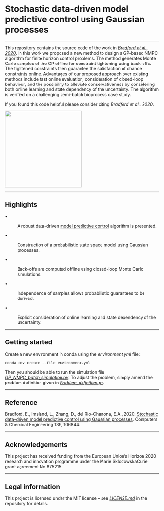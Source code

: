 # Stochastic data-driven model predictive control using Gaussian processes
---
This repository contains the source code of the work in *[Bradford et al., 2020](#Bradford2020)*. In this work we proposed a new method to design a GP-based NMPC algorithm for finite horizon control problems. The method generates Monte Carlo samples of the GP offline for constraint tightening using back-offs. The tightened constraints then guarantee the satisfaction of chance constraints online. Advantages of our proposed approach over existing methods include fast online evaluation, consideration of closed-loop behaviour, and the possibility to alleviate conservativeness by considering both online learning and state dependency of the uncertainty. The algorithm is verified on a challenging semi-batch bioprocess case study. 

If you found this code helpful please consider citing *[Bradford et al., 2020](#Bradford2020)*. 

<img src="https://ars.els-cdn.com/content/image/1-s2.0-S0098135419313080-fx1.jpg" alt="" height="250">

---
## Highlights

<div id="abssec0001"><p id="sp0001"><dl class="list"><dt class="list-label">•</dt>

<dd class="list-description"><p id="p0001">A robust data-driven <a href="/topics/engineering/predictive-control-model" title="Learn more about model predictive control from ScienceDirect's AI-generated Topic Pages" class="topic-link">model predictive control</a> algorithm is presented.</p></dd><dt class="list-label">•</dt>

<dd class="list-description"><p id="p0002">Construction of a probabilistic state space model using Gaussian processes.</p></dd><dt class="list-label">•</dt>

<dd class="list-description"><p id="p0003">Back-offs are computed offline using closed-loop Monte Carlo simulations.</p></dd><dt class="list-label">•</dt>

<dd class="list-description"><p id="p0004">Independence of samples allows probabilistic guarantees to be derived.</p></dd><dt class="list-label">•</dt>

<dd class="list-description"><p id="p0005">Explicit consideration of online learning and state dependency of the uncertainty.</p></dd></dl></p></div>

---
## Getting started
Create a new environment in conda using the *environment.yml* file:

``` 
conda env create --file environment.yml 
```
Then you should be able to run the simulation file *[GP_NMPC_batch_simulation.py](GP_NMPC_batch_simulation.py)*. To adjust the problem, simply amend the problem definition given in *[Problem_definition.py](Problem_definition.py)*. 

---
## Reference
Bradford, E., Imsland, L., Zhang, D., del Rio-Chanona, E.A., 2020. [Stochastic data-driven model predictive control using Gaussian processes](https://doi.org/10.1016/j.compchemeng.2020.106844). Computers & Chemical Engineering 139, 106844.
<a name="Bradford2020">
</a>

---
## Acknowledgements
This project has received funding from the European Union’s Horizon 2020 research and innovation programme under the Marie SklodowskaCurie grant agreement No 675215.

---
## Legal information
This project is licensed under the MIT license – see *[LICENSE.md](LICENSE)* in the repository for details.

